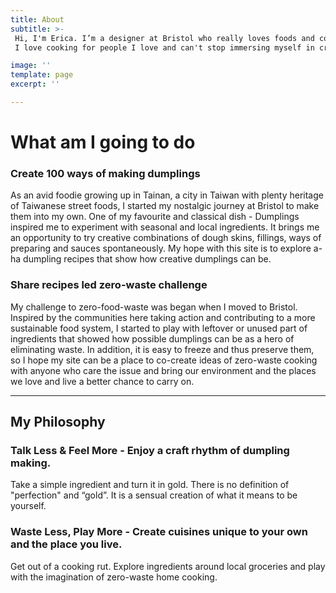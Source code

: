 ```yaml
---
title: About
subtitle: >-
 Hi, I'm Erica. I’m a designer at Bristol who really loves foods and cooking. My <mark>& Beyond Flavour</mark> was initially born with a sense of curiosity about the science behind cooking. 
 I love cooking for people I love and can't stop immersing myself in creating a-ha cuisines which slowly became a dream to share recipes that showed how delightful cooking can be.

image: ''
template: page
excerpt: ''

---
```


# What am I going to do

### Create 100 ways of making dumplings

As an avid foodie growing up in Tainan, a city in Taiwan with plenty heritage of Taiwanese street foods, I started my nostalgic journey at Bristol to make them into my own. One of my favourite and classical dish - Dumplings inspired me to experiment with seasonal and local ingredients. It brings me an opportunity to try creative combinations of dough skins, fillings, ways of preparing and sauces spontaneously. My hope with this site is to explore a-ha dumpling recipes that show how creative dumplings can be.

### Share recipes led zero-waste challenge

My challenge to zero-food-waste was began when I moved to Bristol. Inspired by the communities here taking action and contributing to a more sustainable food system, I started to play with leftover or unused part of ingredients that showed how possible dumplings can be as a hero of eliminating waste. In addition, it is easy to freeze and thus preserve them, so I hope my site can be a place to co-create ideas of zero-waste cooking with anyone who care the issue and bring our environment and the places we love and live a better chance to carry on.

<hr />


## My Philosophy

### Talk Less & Feel More - Enjoy a craft rhythm of dumpling making.

Take a simple ingredient and turn it in gold. There is no definition of "perfection" and “gold”. It is a sensual creation of what it means to be yourself.

### Waste Less, Play More - Create cuisines unique to your own and the place you live.

Get out of a cooking rut. Explore ingredients around local groceries and play with the imagination of zero-waste home cooking.